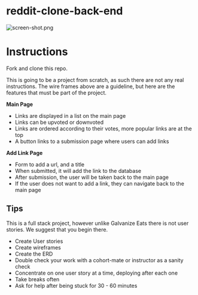 # reddit-clone-back-end

![screen-shot.png](screen-shot.png)

# Instructions

Fork and clone this repo.

This is going to be a project from scratch, as such there are not any real instructions. The wire frames above are a guideline, but here are the features that must be part of the project.

**Main Page**

* Links are displayed in a list on the main page
* Links can be upvoted or downvoted
* Links are ordered according to their votes, more popular links are at the top
* A button links to a submission page where users can add links

**Add Link Page**

* Form to add a url, and a title
* When submitted, it will add the link to the database
* After submission, the user will be taken back to the main page
* If the user does not want to add a link, they can navigate back to the main page

## Tips

This is a full stack project, however unlike Galvanize Eats there is not user stories. We suggest that you begin there.

* Create User stories
* Create wireframes
* Create the ERD
* Double check your work with a cohort-mate or instructor as a sanity check
* Concentrate on one user story at a time, deploying after each one
* Take breaks often
* Ask for help after being stuck for 30 - 60 minutes
